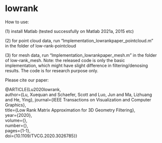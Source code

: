 # lowrank

How to use:

(1)	install Matlab (tested successfully on Matlab 2021a, 2015 etc)

(2)	for point cloud data, run “Implementation_lowrankpaper_pointcloud.m” in the folder of low-rank-pointcloud

(3)	for mesh data, run “Implementation_lowrankpaper_mesh.m” in the folder of low-rank_mesh.
Note: the released code is only the basic implementation, which might have slight difference in filtering/denosing results. The code is for research purpose only.

Please cite our paper:

@ARTICLE{Lu2020lowrank,  
author={Lu, Xuequan and Schaefer, Scott and Luo, Jun and Ma, Lizhuang and He, Ying},  journal={IEEE Transactions on Visualization and Computer Graphics},   
title={Low Rank Matrix Approximation for 3D Geometry Filtering},   
year={2020},  
volume={},  
number={},  
pages={1-1},  
doi={10.1109/TVCG.2020.3026785}}
